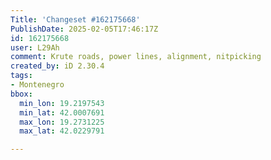 ```yaml
---
Title: 'Changeset #162175668'
PublishDate: 2025-02-05T17:46:17Z
id: 162175668
user: L29Ah
comment: Krute roads, power lines, alignment, nitpicking
created_by: iD 2.30.4
tags:
- Montenegro
bbox:
  min_lon: 19.2197543
  min_lat: 42.0007691
  max_lon: 19.2731225
  max_lat: 42.0229791

---
```

